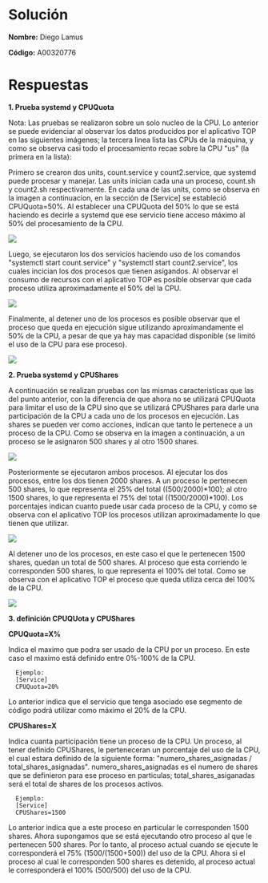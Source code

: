 # Solución

**Nombre:** Diego Lamus  

**Código:** A00320776

# Respuestas

**1. Prueba systemd y CPUQuota**

Nota: Las pruebas se realizaron sobre un solo nucleo de la CPU. Lo anterior se puede evidenciar al observar los datos producidos por el aplicativo TOP en las siguientes imágenes; la tercera linea lista las CPUs de la máquina, y como se observa casi todo el procesamiento recae sobre la CPU "us" (la primera en la lista):

Primero se crearon dos units, count.service y count2.service, que systemd puede procesar y manejar. Las units inician cada una un proceso, count.sh y count2.sh respectivamente. En cada una de las units, como se observa en la imagen a continuacion, en la sección de [Service] se estableció CPUQuota=50%. Al establecer una CPUQuota del 50% lo que se está haciendo es decirle a systemd que ese servicio tiene acceso máximo al 50% del procesamiento de la CPU.

  ![](https://github.com/diegolamus/so-exam2/blob/A00320776/Respuestas/A00320776/imagenes/Servicios.PNG)  

Luego, se ejecutaron los dos servicios haciendo uso de los comandos "systemctl start count.service" y "systemctl start count2.service", los cuales incician los dos procesos que tienen asigandos. Al observar el consumo de recursos con el aplicativo TOP es posible observar que cada proceso utiliza aproximadamente el 50% del la CPU.

![](https://github.com/diegolamus/so-exam2/blob/A00320776/Respuestas/A00320776/imagenes/dos%20procesos.PNG)  

Finalmente, al detener uno de los procesos es posible observar que el proceso que queda en ejecución sigue utilizando aproximandamente el 50% de la CPU, a pesar de que ya hay mas capacidad disponible (se limitó el uso de la CPU para ese proceso).

![](https://github.com/diegolamus/so-exam2/blob/A00320776/Respuestas/A00320776/imagenes/1%20proceso.PNG)  


**2. Prueba systemd y CPUShares**

A continuación se realizan pruebas con las mismas caracteristicas que las del punto anterior, con la diferencia de que ahora no se utilizará CPUQuota para limitar el uso de la CPU sino que se utilizará CPUShares para darle una participación de la CPU a cada uno de los procesos en ejecución. Las shares se pueden ver como acciones, indican que tanto le pertenece a un proceso de la CPU. Como se observa en la imagen a continuación, a un proceso se le asignaron 500 shares y al otro 1500 shares.

![](https://github.com/diegolamus/so-exam2/blob/A00320776/Respuestas/A00320776/imagenes/shares%20servicio.PNG)  

Posteriormente se ejecutaron ambos procesos. Al ejecutar los dos procesos, entre los dos tienen 2000 shares. A un proceso le pertenecen 500 shares, lo que representa el 25% del total ((500/2000)*100); al otro 1500 shares, lo que representa el 75% del total ((1500/2000)*100). Los porcentajes indican cuanto puede usar cada proceso de la CPU, y como se observa con el aplicativo TOP los procesos utilizan aproximadamente lo que tienen que utilizar. 

![](https://github.com/diegolamus/so-exam2/blob/A00320776/Respuestas/A00320776/imagenes/2%20cpu%20shares.PNG)  

Al detener uno de los procesos, en este caso el que le pertenecen 1500 shares, quedan un total de 500 shares. Al proceso que esta corriendo le corresponden 500 shares, lo que representa el 100% del total. Como se observa con el aplicativo TOP el proceso que queda utiliza cerca del 100% de la CPU.

![](https://github.com/diegolamus/so-exam2/blob/A00320776/Respuestas/A00320776/imagenes/1%20cpu%20shares.PNG)  


**3. definición CPUQUota y CPUShares**  

  **CPUQuota=X%**  
  
  Indica el maximo que podra ser usado de la CPU por un proceso. En este caso el maximo está definido entre  0%-100% de la CPU. 
  
      Ejemplo:
      [Service]
      CPUQuota=20%  
      
   
 Lo anterior indica que el servicio que tenga asociado ese segmento de código podrá utilizar como máximo el 20% de la CPU.

  **CPUShares=X**  
  
  Indica cuanta participación tiene un proceso de la CPU. Un proceso, al tener definido CPUShares, le perteneceran un porcentaje del uso de la CPU, el cual estara definido de la siguiente forma: "numero_shares_asignadas / total_shares_asignadas". numero_shares_asignadas es el numero de shares que se definieron para ese proceso en particulas; total_shares_asiganadas será el total de shares de los procesos activos.
  
      Ejemplo:
      [Service]
      CPUShares=1500
    
  Lo anterior indica que a este proceso en particular le corresponden 1500 shares. Ahora supongamos que se está ejecutando otro proceso al que le pertenecen 500 shares. Por lo tanto, al proceso actual cuando se ejecute le corresponderá  el 75% (1500/(1500+500)) del uso de la CPU. Ahora si el proceso al cual le corresponden 500 shares es detenido, al proceso actual le corresponderá el 100% (500/500) del uso de la CPU.
  
  
